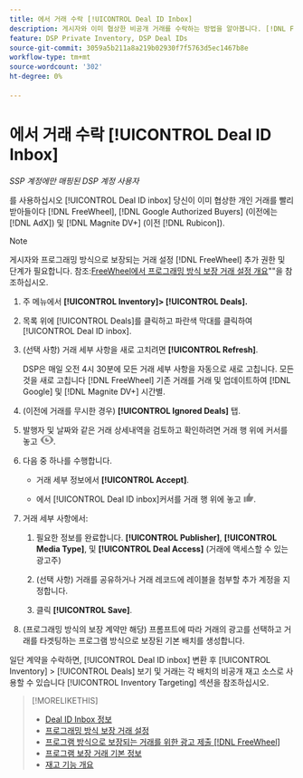 ```yaml
---
title: 에서 거래 수락 [!UICONTROL Deal ID Inbox]
description: 게시자와 이미 협상한 비공개 거래를 수락하는 방법을 알아봅니다. [!DNL FreeWheel], [!DNL Google Authorized Buyers] (이전에는 [!DNL AdX]), and [!DNL Magnite DV+] (이전 [!DNL Rubicon]) Deal ID Inbox 사용.
feature: DSP Private Inventory, DSP Deal IDs
source-git-commit: 3059a5b211a8a219b02930f7f5763d5ec1467b8e
workflow-type: tm+mt
source-wordcount: '302'
ht-degree: 0%

---
```


# 에서 거래 수락 [!UICONTROL Deal ID Inbox]

*SSP 계정에만 매핑된 DSP 계정 사용자*

를 사용하십시오 [!UICONTROL Deal ID inbox] 당신이 이미 협상한 개인 거래를 빨리 받아들이다 [!DNL FreeWheel], [!DNL Google Authorized Buyers] (이전에는 [!DNL AdX]) 및 [!DNL Magnite DV+] (이전 [!DNL Rubicon]).

>[!NOTE]
>
>게시자와 프로그래밍 방식으로 보장되는 거래 설정 [!DNL FreeWheel] 추가 권한 및 단계가 필요합니다. 참조:[FreeWheel에서 프로그래밍 방식 보장 거래 설정 개요](freewheel-overview.md)&quot;&quot;을 참조하십시오.

1. 주 메뉴에서 **[!UICONTROL Inventory]> [!UICONTROL Deals].**

1. 목록 위에 [!UICONTROL Deals]를 클릭하고 파란색 막대를 클릭하여 [!UICONTROL Deal ID inbox].

1. (선택 사항) 거래 세부 사항을 새로 고치려면 **[!UICONTROL Refresh]**.

   DSP은 매일 오전 4시 30분에 모든 거래 세부 사항을 자동으로 새로 고칩니다. 모든 것을 새로 고칩니다 [!DNL FreeWheel] 기존 거래를 거래 및 업데이트하여 [!DNL Google] 및 [!DNL Magnite DV+] 시간별.

1. (이전에 거래를 무시한 경우) **[!UICONTROL Ignored Deals]** 탭.

1. 발행자 및 날짜와 같은 거래 상세내역을 검토하고 확인하려면 거래 행 위에 커서를 놓고 ![검토](/help/dsp/assets/review.png).

1. 다음 중 하나를 수행합니다.

   * 거래 세부 정보에서 **[!UICONTROL Accept]**.

   * 에서 [!UICONTROL Deal ID inbox]커서를 거래 행 위에 놓고 ![수락](/help/dsp/assets/accept.png).

1. 거래 세부 사항에서:
   1. 필요한 정보를 완료합니다. **[!UICONTROL Publisher]**, **[!UICONTROL Media Type]**, 및 **[!UICONTROL Deal Access]** (거래에 액세스할 수 있는 광고주)
   1. (선택 사항) 거래를 공유하거나 거래 레코드에 레이블을 첨부할 추가 계정을 지정합니다.

   1. 클릭 **[!UICONTROL Save]**.

1. (프로그래밍 방식의 보장 계약만 해당) 프롬프트에 따라 거래의 광고를 선택하고 거래를 타겟팅하는 프로그램 방식으로 보장된 기본 배치를 생성합니다.

일단 계약을 수락하면, [!UICONTROL Deal ID inbox] 변환 후 [!UICONTROL Inventory] > [!UICONTROL Deals] 보기 및 거래는 각 배치의 비공개 재고 소스로 사용할 수 있습니다 [!UICONTROL Inventory Targeting] 섹션을 참조하십시오.

>[!MORELIKETHIS]
>
>* [Deal ID Inbox 정보](deal-id-inbox-about.md)
>* [프로그래밍 방식 보장 거래 설정](programmatic-guaranteed-set-up.md)
>* [프로그램 방식으로 보장되는 거래를 위한 광고 제출 [!DNL FreeWheel]](freewheel-submit.md)
>* [프로그램 보장 거래 기본 정보](programmatic-guaranteed-about.md)
>* [재고 기능 개요](inventory-overview.md)

